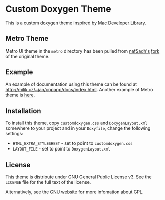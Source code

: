 Custom Doxygen Theme
====================

This is a custom [doxygen](http://www.stack.nl/~dimitri/doxygen/) theme
inspired by [Mac Developer Library](https://developer.apple.com/library/mac/navigation/index.html).

Metro Theme
-----------

Metro UI theme in the `metro` directory has been pulled from
[nafSadh's](https://github.com/nafSadh)
[fork](https://github.com/nafSadh/doxygen-theme-metro) of the original theme.

Example
-------

An example of documentation using this theme can be found at http://milik.cz/~jan/cppapp/docs/index.html.
Another example of Metro theme is [here](http://nafsadh.github.io/scire/doc/).

Installation
------------

To install this theme, copy `customdoxygen.css` and `DoxygenLayout.xml`
somewhere to your project and in your `Doxyfile`, change the following
settings:

 * `HTML_EXTRA_STYLESHEET` - set to point to `customdoxygen.css`
 * `LAYOUT_FILE` - set to point to `DoxygenLayout.xml`

License
-------

This theme is distribute under GNU General Public License v3. See the `LICENSE`
file for the full text of the license.

Alternatively, see the [GNU website](http://www.gnu.org/licenses/) for more
infomation about GPL.
